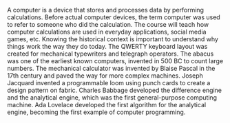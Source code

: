 A computer is a device that stores and processes data by performing calculations.
Before actual computer devices, the term computer was used to refer to someone who did the calculation.
The course will teach how computer calculations are used in everyday applications, social media games, etc.
Knowing the historical context is important to understand why things work the way they do today.
The QWERTY keyboard layout was created for mechanical typewriters and telegraph operators.
The abacus was one of the earliest known computers, invented in 500 BC to count large numbers.
The mechanical calculator was invented by Blaise Pascal in the 17th century and paved the way for more complex machines.
Joseph Jacquard invented a programmable loom using punch cards to create a design pattern on fabric.
Charles Babbage developed the difference engine and the analytical engine, which was the first general-purpose computing machine.
Ada Lovelace developed the first algorithm for the analytical engine, becoming the first example of computer programming.
